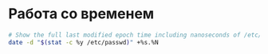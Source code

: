 # Работа со временем

```bash
# Show the full last modified epoch time including nanoseconds of /etc/passwd (GNU version)
date -d "$(stat -c %y /etc/passwd)" +%s.%N
```
